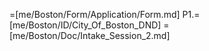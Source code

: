 =[me/Boston/Form/Application/Form.md]
P1.=[me/Boston/ID/City_Of_Boston_DND]
=[me/Boston/Doc/Intake_Session_2.md]